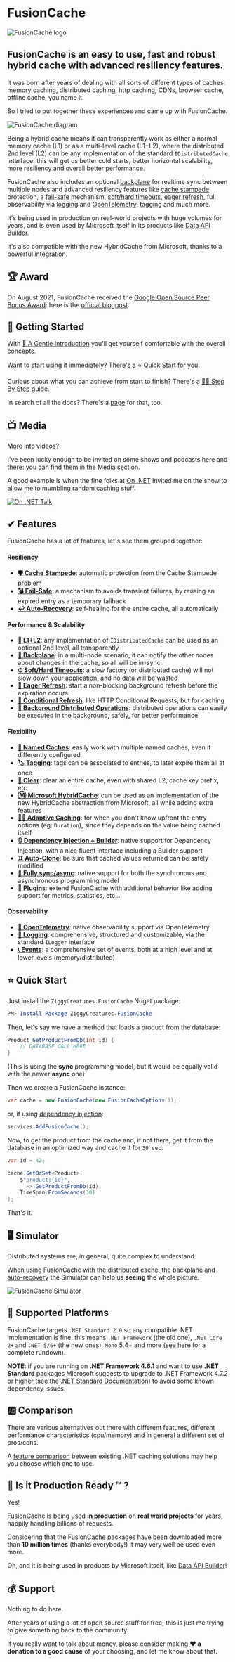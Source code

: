 ﻿# FusionCache

![FusionCache logo](https://raw.githubusercontent.com/ZiggyCreatures/FusionCache/main/docs/logo-256x256.png)

## FusionCache is an easy to use, fast and robust hybrid cache with advanced resiliency features.

It was born after years of dealing with all sorts of different types of caches: memory caching, distributed caching, http caching, CDNs, browser cache, offline cache, you name it.

So I tried to put together these experiences and came up with FusionCache.

![FusionCache diagram](https://raw.githubusercontent.com/ZiggyCreatures/FusionCache/main/docs/images/diagram.png)

Being a hybrid cache means it can transparently work as either a normal memory cache (L1) or as a multi-level cache (L1+L2), where the distributed 2nd level (L2) can be any implementation of the standard `IDistributedCache` interface: this will get us better cold starts, better horizontal scalability, more resiliency and overall better performance.

FusionCache also includes an optional [backplane](https://github.com/ZiggyCreatures/FusionCache/blob/main/docs/Backplane.md) for realtime sync between multiple nodes and advanced resiliency features like [cache stampede](https://github.com/ZiggyCreatures/FusionCache/blob/main/docs/CacheStampede.md) protection, a [fail-safe](https://github.com/ZiggyCreatures/FusionCache/blob/main/docs/FailSafe.md) mechanism, [soft/hard timeouts](https://github.com/ZiggyCreatures/FusionCache/blob/main/docs/Timeouts.md), [eager refresh](https://github.com/ZiggyCreatures/FusionCache/blob/main/docs/EagerRefresh.md), full observability via [logging](https://github.com/ZiggyCreatures/FusionCache/blob/main/docs/Logging.md) and [OpenTelemetry](https://github.com/ZiggyCreatures/FusionCache/blob/main/docs/OpenTelemetry.md), [tagging](https://github.com/ZiggyCreatures/FusionCache/blob/main/docs/Tagging.md) and much more.

It's being used in production on real-world projects with huge volumes for years, and is even used by Microsoft itself in its products like [Data API Builder](https://devblogs.microsoft.com/azure-sql/data-api-builder-ga/).

It's also compatible with the new HybridCache from Microsoft, thanks to a [powerful integration](https://github.com/ZiggyCreatures/FusionCache/blob/main/docs/MicrosoftHybridCache.md).

## 🏆 Award

On August 2021, FusionCache received the [Google Open Source Peer Bonus Award](https://twitter.com/jodydonetti/status/1422550932433350666): here is the [official blogpost](https://opensource.googleblog.com/2021/09/announcing-latest-open-source-peer-bonus-winners.html).

## 📕 Getting Started

With [🦄 A Gentle Introduction](https://github.com/ZiggyCreatures/FusionCache/blob/main/docs/AGentleIntroduction.md) you'll get yourself comfortable with the overall concepts.

Want to start using it immediately? There's a [⭐ Quick Start](https://github.com/ZiggyCreatures/FusionCache/blob/main/README.md#-quick-start) for you.

Curious about what you can achieve from start to finish? There's a [👩‍🏫 Step By Step ](https://github.com/ZiggyCreatures/FusionCache/blob/main/docs/StepByStep.md) guide.

In search of all the docs? There's a [page](https://github.com/ZiggyCreatures/FusionCache/blob/main/docs/README.md) for that, too.

## 📺 Media

More into videos?

I've been lucky enough to be invited on some shows and podcasts here and there: you can find them in the [Media](https://github.com/ZiggyCreatures/FusionCache/blob/main/docs/Media.md) section.

A good example is when the fine folks at [On .NET](https://learn.microsoft.com/en-us/shows/on-net/) invited me on the show to allow me to mumbling random caching stuff.

[![On .NET Talk](https://raw.githubusercontent.com/ZiggyCreatures/FusionCache/main/docs/images/talks/on-dotnet.jpg)](https://www.youtube.com/watch?v=hCswI2goi7s)


## ✔ Features

FusionCache has a lot of features, let's see them grouped together:

#### Resiliency
- [**🛡️ Cache Stampede**](https://github.com/ZiggyCreatures/FusionCache/blob/main/docs/CacheStampede.md): automatic protection from the Cache Stampede problem
- [**💣 Fail-Safe**](https://github.com/ZiggyCreatures/FusionCache/blob/main/docs/FailSafe.md): a mechanism to avoids transient failures, by reusing an expired entry as a temporary fallback
- [**↩️ Auto-Recovery**](https://github.com/ZiggyCreatures/FusionCache/blob/main/docs/AutoRecovery.md): self-healing for the entire cache, all automatically

#### Performance & Scalability
- [**🔀 L1+L2**](https://github.com/ZiggyCreatures/FusionCache/blob/main/docs/CacheLevels.md): any implementation of `IDistributedCache` can be used as an optional 2nd level, all transparently
- [**📢 Backplane**](https://github.com/ZiggyCreatures/FusionCache/blob/main/docs/Backplane.md): in a multi-node scenario, it can notify the other nodes about changes in the cache, so all will be in-sync
- [**⏱ Soft/Hard Timeouts**](https://github.com/ZiggyCreatures/FusionCache/blob/main/docs/Timeouts.md): a slow factory (or distributed cache) will not slow down your application, and no data will be wasted
- [**🦅 Eager Refresh**](https://github.com/ZiggyCreatures/FusionCache/blob/main/docs/EagerRefresh.md): start a non-blocking background refresh before the expiration occurs
- [**🔂 Conditional Refresh**](https://github.com/ZiggyCreatures/FusionCache/blob/main/docs/ConditionalRefresh.md): like HTTP Conditional Requests, but for caching
- [**🚀 Background Distributed Operations**](https://github.com/ZiggyCreatures/FusionCache/blob/main/docs/BackgroundDistributedOperations.md): distributed operations can easily be executed in the background, safely, for better performance

#### Flexibility
- [**📛 Named Caches**](https://github.com/ZiggyCreatures/FusionCache/blob/main/docs/NamedCaches.md): easily work with multiple named caches, even if differently configured
- [**🏷️ Tagging**](https://github.com/ZiggyCreatures/FusionCache/blob/main/docs/Tagging.md): tags can be associated to entries, to later expire them all at once
- [**🧼 Clear**](https://github.com/ZiggyCreatures/FusionCache/blob/main/docs/Clear.md): clear an entire cache, even with shared L2, cache key prefix, etc
- [**Ⓜ️ Microsoft HybridCache**](https://github.com/ZiggyCreatures/FusionCache/blob/main/docs/MicrosoftHybridCache.md): can be used as an implementation of the new HybridCache abstraction from Microsoft, all while adding extra features
- [**🧙‍♂️ Adaptive Caching**](https://github.com/ZiggyCreatures/FusionCache/blob/main/docs/AdaptiveCaching.md): for when you don't know upfront the entry options (eg: `Duration`), since they depends on the value being cached itself
- [**🔃 Dependency Injection + Builder**](https://github.com/ZiggyCreatures/FusionCache/blob/main/docs/DependencyInjection.md): native support for Dependency Injection, with a nice fluent interface including a Builder support
- [**♊ Auto-Clone**](https://github.com/ZiggyCreatures/FusionCache/blob/main/docs/AutoClone.md): be sure that cached values returned can be safely modified
- [**💫 Fully sync/async**](https://github.com/ZiggyCreatures/FusionCache/blob/main/docs/CoreMethods.md): native support for both the synchronous and asynchronous programming model
- [**🧩 Plugins**](https://github.com/ZiggyCreatures/FusionCache/blob/main/docs/Plugins.md): extend FusionCache with additional behavior like adding support for metrics, statistics, etc...

#### Observability
- [**🔭 OpenTelemetry**](https://github.com/ZiggyCreatures/FusionCache/blob/main/docs/OpenTelemetry.md): native observability support via OpenTelemetry
- [**📜 Logging**](https://github.com/ZiggyCreatures/FusionCache/blob/main/docs/Logging.md): comprehensive, structured and customizable, via the standard `ILogger` interface
- [**📞 Events**](https://github.com/ZiggyCreatures/FusionCache/blob/main/docs/Events.md): a comprehensive set of events, both at a high level and at lower levels (memory/distributed)

## ⭐ Quick Start

Just install the `ZiggyCreatures.FusionCache` Nuget package:

```PowerShell
PM> Install-Package ZiggyCreatures.FusionCache
```

Then, let's say we have a method that loads a product from the database:

```csharp
Product GetProductFromDb(int id) {
	// DATABASE CALL HERE
}
```

(This is using the **sync** programming model, but it would be equally valid with the newer **async** one)

Then we create a FusionCache instance:

```csharp
var cache = new FusionCache(new FusionCacheOptions());
```

or, if using [dependency injection](docs/DependencyInjection.md):

```csharp
services.AddFusionCache();
```

Now, to get the product from the cache and, if not there, get it from the database in an optimized way and cache it for `30 sec`:

```csharp
var id = 42;

cache.GetOrSet<Product>(
	$"product:{id}",
	_ => GetProductFromDb(id),
	TimeSpan.FromSeconds(30)
);
```

That's it.

## 🖥️ Simulator

Distributed systems are, in general, quite complex to understand.

When using FusionCache with the [distributed cache](https://github.com/ZiggyCreatures/FusionCache/blob/main/docs/CacheLevels.md), the [backplane](https://github.com/ZiggyCreatures/FusionCache/blob/main/docs/Backplane.md) and [auto-recovery](https://github.com/ZiggyCreatures/FusionCache/blob/main/docs/AutoRecovery.md) the Simulator can help us **seeing** the whole picture.

[![FusionCache Simulator](https://raw.githubusercontent.com/ZiggyCreatures/FusionCache/main/docs/images/fusioncache-simulator-autorecovery.png)](docs/Simulator.md)

## 🧰 Supported Platforms

FusionCache targets `.NET Standard 2.0` so any compatible .NET implementation is fine: this means `.NET Framework` (the old one), `.NET Core 2+` and `.NET 5/6+` (the new ones), `Mono` 5.4+ and more (see [here](https://docs.microsoft.com/en-us/dotnet/standard/net-standard#net-implementation-support) for a complete rundown).

**NOTE**: if you are running on **.NET Framework 4.6.1** and want to use **.NET Standard** packages Microsoft suggests to upgrade to .NET Framework 4.7.2 or higher (see the [.NET Standard Documentation](https://docs.microsoft.com/en-us/dotnet/standard/net-standard#net-implementation-support)) to avoid some known dependency issues.

## 🆎 Comparison

There are various alternatives out there with different features, different performance characteristics (cpu/memory) and in general a different set of pros/cons.

A [feature comparison](https://github.com/ZiggyCreatures/FusionCache/blob/main/docs/Comparison.md) between existing .NET caching solutions may help you choose which one to use.

## 💼 Is it Production Ready :tm: ?

Yes!

FusionCache is being used **in production** on **real world projects** for years, happily handling billions of requests.

Considering that the FusionCache packages have been downloaded more than **10 million times** (thanks everybody!) it may very well be used even more.

Oh, and it is being used in products by Microsoft itself, like [Data API Builder](https://devblogs.microsoft.com/azure-sql/data-api-builder-ga/)!

## 💰 Support

Nothing to do here.

After years of using a lot of open source stuff for free, this is just me trying to give something back to the community.

If you really want to talk about money, please consider making  **❤ a donation to a good cause** of your choosing, and let me know about that.
